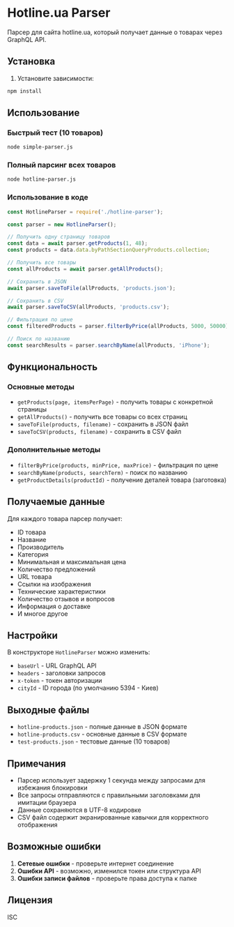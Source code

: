 # Hotline.ua Parser

Парсер для сайта hotline.ua, который получает данные о товарах через GraphQL API.

## Установка

1. Установите зависимости:
```bash
npm install
```

## Использование

### Быстрый тест (10 товаров)
```bash
node simple-parser.js
```

### Полный парсинг всех товаров
```bash
node hotline-parser.js
```

### Использование в коде

```javascript
const HotlineParser = require('./hotline-parser');

const parser = new HotlineParser();

// Получить одну страницу товаров
const data = await parser.getProducts(1, 48);
const products = data.data.byPathSectionQueryProducts.collection;

// Получить все товары
const allProducts = await parser.getAllProducts();

// Сохранить в JSON
await parser.saveToFile(allProducts, 'products.json');

// Сохранить в CSV
await parser.saveToCSV(allProducts, 'products.csv');

// Фильтрация по цене
const filteredProducts = parser.filterByPrice(allProducts, 5000, 50000);

// Поиск по названию
const searchResults = parser.searchByName(allProducts, 'iPhone');
```

## Функциональность

### Основные методы

- `getProducts(page, itemsPerPage)` - получить товары с конкретной страницы
- `getAllProducts()` - получить все товары со всех страниц
- `saveToFile(products, filename)` - сохранить в JSON файл
- `saveToCSV(products, filename)` - сохранить в CSV файл

### Дополнительные методы

- `filterByPrice(products, minPrice, maxPrice)` - фильтрация по цене
- `searchByName(products, searchTerm)` - поиск по названию
- `getProductDetails(productId)` - получение деталей товара (заготовка)

## Получаемые данные

Для каждого товара парсер получает:

- ID товара
- Название
- Производитель
- Категория
- Минимальная и максимальная цена
- Количество предложений
- URL товара
- Ссылки на изображения
- Технические характеристики
- Количество отзывов и вопросов
- Информация о доставке
- И многое другое

## Настройки

В конструкторе `HotlineParser` можно изменить:

- `baseUrl` - URL GraphQL API
- `headers` - заголовки запросов
- `x-token` - токен авторизации
- `cityId` - ID города (по умолчанию 5394 - Киев)

## Выходные файлы

- `hotline-products.json` - полные данные в JSON формате
- `hotline-products.csv` - основные данные в CSV формате
- `test-products.json` - тестовые данные (10 товаров)

## Примечания

- Парсер использует задержку 1 секунда между запросами для избежания блокировки
- Все запросы отправляются с правильными заголовками для имитации браузера
- Данные сохраняются в UTF-8 кодировке
- CSV файл содержит экранированные кавычки для корректного отображения

## Возможные ошибки

1. **Сетевые ошибки** - проверьте интернет соединение
2. **Ошибки API** - возможно, изменился токен или структура API
3. **Ошибки записи файлов** - проверьте права доступа к папке

## Лицензия

ISC 